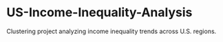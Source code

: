 # US-Income-Inequality-Analysis
Clustering project analyzing income inequality trends across U.S. regions. 
